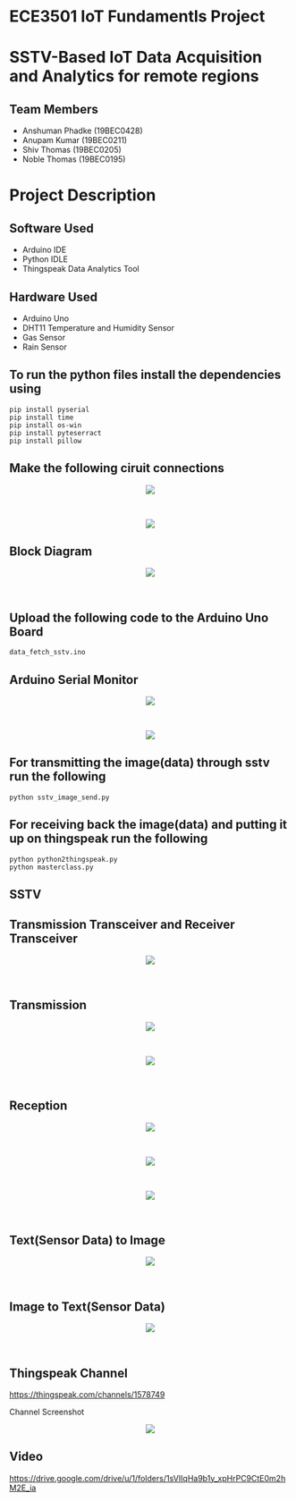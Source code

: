 # ECE3501 IoT Fundamentls Project
# SSTV-Based IoT Data Acquisition and Analytics for remote regions

## Team Members
* Anshuman Phadke (19BEC0428)
* Anupam Kumar (19BEC0211)
* Shiv Thomas (19BEC0205)
* Noble Thomas (19BEC0195)


# Project Description

## Software Used
* Arduino IDE
* Python IDLE
* Thingspeak Data Analytics Tool

## Hardware Used
* Arduino Uno 
* DHT11 Temperature and Humidity Sensor
* Gas Sensor 
* Rain Sensor

## To run the python files install the dependencies using
```
pip install pyserial
pip install time
pip install os-win
pip install pyteserract
pip install pillow
```

## Make the following ciruit connections   
<p align="center">
  <img src="transmission_images\sketch.png">
</p>
<br>
<p align="center">
  <img src="transmission_images\circuit_diagram1.jpeg">
</p>

## Block Diagram 
<p align="center">
  <img src="transmission_images\block_diagram_iot_project.png">
</p>
<br>

## Upload the following code to the Arduino Uno Board
```
data_fetch_sstv.ino
```

## Arduino Serial Monitor 
<p align="center">
  <img src="transmission_images\Arduino Serial Monitor.png">
</p>
<br>
<p align="center">
  <img src="transmission_images\circuit_diagram2.jpeg">
</p>

## For transmitting the image(data) through sstv run the following 
```
python sstv_image_send.py
```

## For receiving back the image(data) and putting it up on thingspeak run the following 
```
python python2thingspeak.py
python masterclass.py
```

## SSTV 

## Transmission Transceiver and Receiver Transceiver
<p align="center">
  <img src="sstv_images\sstv1.png">
</p>
<br>

## Transmission
<p align="center">
  <img src="sstv_images\sstv2.png">
</p>
<br>

<p align="center">
  <img src="sstv_images\sstv4.png">
</p>
<br>

## Reception
<p align="center">
  <img src="sstv_images\sstv3.png">
</p>
<br>

<p align="center">
  <img src="sstv_images\sstv5.png">
</p>
<br>

<p align="center">
  <img src="sstv_images\sstv6.png">
</p>
<br>



## Text(Sensor Data) to Image
<p align="center">
  <img src="transmission_images\Text2Image.png">
</p>
<br>

## Image to Text(Sensor Data) 
<p align="center">
  <img src="reception_images\Image2Text.png">
</p>
<br>

## Thingspeak Channel

https://thingspeak.com/channels/1578749


<p>Channel Screenshot</p>
<p align="center">
  <img src="reception_images\thingspeak_channel.png">
</p>
 
 ## Video 
https://drive.google.com/drive/u/1/folders/1sVIIqHa9b1y_xpHrPC9CtE0m2hM2E_ia

